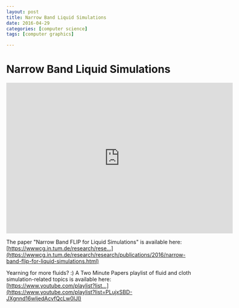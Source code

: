 ```yaml
---
layout: post
title: Narrow Band Liquid Simulations
date: 2016-04-29
categories: [computer science]
tags: [computer graphics]

---
```


# Narrow Band Liquid Simulations

<iframe width="600" height="400" src="https://www.youtube.com/embed/nfPBT71xYVQ" frameborder="0" allowfullscreen></iframe>

The paper "Narrow Band FLIP for Liquid Simulations" is available here:
[https://wwwcg.in.tum.de/research/rese...](https://wwwcg.in.tum.de/research/research/publications/2016/narrow-band-flip-for-liquid-simulations.html)

Yearning for more fluids? :) A Two Minute Papers playlist of fluid and cloth simulation-related topics is available here:
[https://www.youtube.com/playlist?list...](https://www.youtube.com/playlist?list=PLujxSBD-JXgnnd16wIjedAcvfQcLw0IJI)


